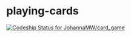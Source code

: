 playing-cards
=============
[ ![Codeship Status for JohannaMW/card_game](https://codeship.io/projects/5e0ed730-3869-0132-3bf5-3e83918148ed/status)](https://codeship.io/projects/42006)
